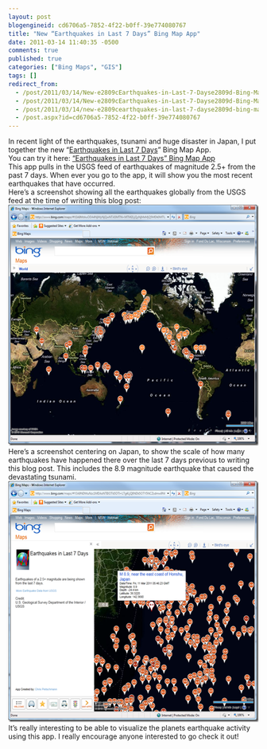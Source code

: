 ```yaml
---
layout: post
blogengineid: cd6706a5-7852-4f22-b0ff-39e774080767
title: "New “Earthquakes in Last 7 Days” Bing Map App"
date: 2011-03-14 11:40:35 -0500
comments: true
published: true
categories: ["Bing Maps", "GIS"]
tags: []
redirect_from: 
  - /post/2011/03/14/New-e2809cEarthquakes-in-Last-7-Dayse2809d-Bing-Map-App.aspx
  - /post/2011/03/14/New-e2809cEarthquakes-in-Last-7-Dayse2809d-Bing-Map-App
  - /post/2011/03/14/new-e2809cearthquakes-in-last-7-dayse2809d-bing-map-app
  - /post.aspx?id=cd6706a5-7852-4f22-b0ff-39e774080767
---
```

<!-- more -->

In recent light of the earthquakes, tsunami and huge disaster in Japan, I put together the new “<a href="http://www.bing.com/maps/?v=2&amp;cp=18.120228229145184~-157.3509998068875&amp;lvl=2&amp;dir=0&amp;sty=h&amp;app=60310" target="_blank">Earthquakes in Last 7 Days</a>” Bing Map App.  
You can try it here: <a href="http://www.bing.com/maps/?v=2&amp;cp=18.120228229145184~-157.3509998068875&amp;lvl=2&amp;dir=0&amp;sty=h&amp;app=60310" target="_blank">“Earthquakes in Last 7 Days” Bing Map App</a>  
This app pulls in the USGS feed of earthquakes of magnitude 2.5+ from the past 7 days. When ever you go to the app, it will show you the most recent earthquakes that have occurred.  
Here’s a screenshot showing all the earthquakes globally from the USGS feed at the time of writing this blog post:  
<a href="/files/EarthquakesLast7DaysBingMapAppScreenshot2.png"><img style="background-image: none; border-bottom: 0px; border-left: 0px; padding-left: 0px; padding-right: 0px; display: inline; border-top: 0px; border-right: 0px; padding-top: 0px" title="EarthquakesLast7DaysBingMapAppScreenshot2" border="0" alt="EarthquakesLast7DaysBingMapAppScreenshot2" src="/files/EarthquakesLast7DaysBingMapAppScreenshot2_thumb.png" width="557" height="484" /></a>  
Here’s a screenshot centering on Japan, to show the scale of how many earthquakes have happened there over the last 7 days previous to writing this blog post. This includes the 8.9 magnitude earthquake that caused the devastating tsunami.  
<a href="/files/EarthquakesLast7DaysBingMapAppScreenshot.png"><img style="background-image: none; border-bottom: 0px; border-left: 0px; padding-left: 0px; padding-right: 0px; display: inline; border-top: 0px; border-right: 0px; padding-top: 0px" title="EarthquakesLast7DaysBingMapAppScreenshot" border="0" alt="EarthquakesLast7DaysBingMapAppScreenshot" src="/files/EarthquakesLast7DaysBingMapAppScreenshot_thumb.png" width="557" height="484" /></a>  
It’s really interesting to be able to visualize the planets earthquake activity using this app. I really encourage anyone interested to go check it out!

